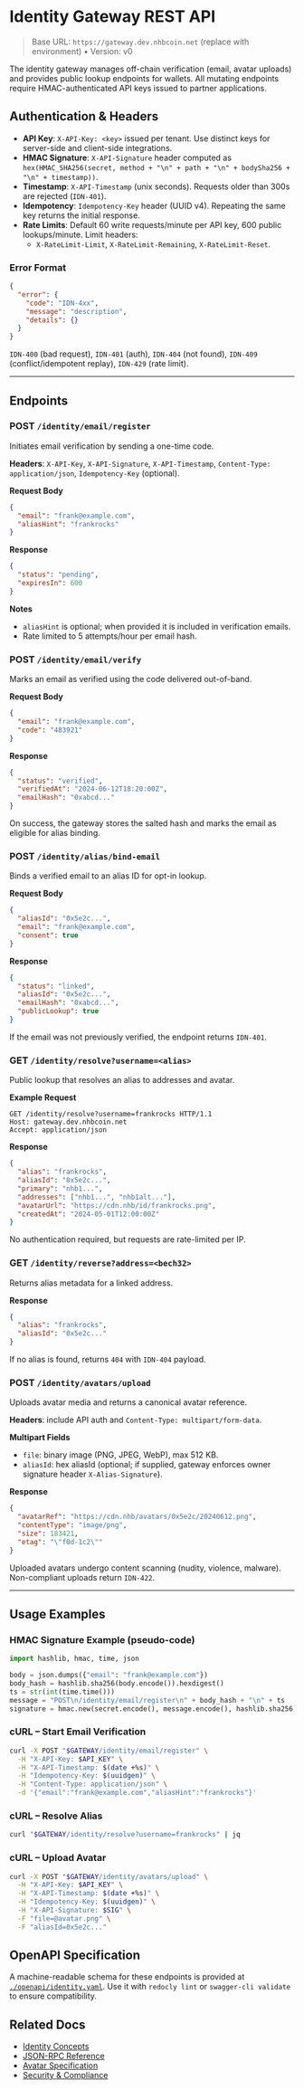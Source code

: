 # Identity Gateway REST API

> Base URL: `https://gateway.dev.nhbcoin.net` (replace with environment) • Version: v0

The identity gateway manages off-chain verification (email, avatar uploads) and provides public lookup endpoints for wallets. All
mutating endpoints require HMAC-authenticated API keys issued to partner applications.

## Authentication & Headers

* **API Key**: `X-API-Key: <key>` issued per tenant. Use distinct keys for server-side and client-side integrations.
* **HMAC Signature**: `X-API-Signature` header computed as `hex(HMAC_SHA256(secret, method + "\n" + path + "\n" + bodySha256 +
  "\n" + timestamp))`.
* **Timestamp**: `X-API-Timestamp` (unix seconds). Requests older than 300s are rejected (`IDN-401`).
* **Idempotency**: `Idempotency-Key` header (UUID v4). Repeating the same key returns the initial response.
* **Rate Limits**: Default 60 write requests/minute per API key, 600 public lookups/minute. Limit headers:
  * `X-RateLimit-Limit`, `X-RateLimit-Remaining`, `X-RateLimit-Reset`.

### Error Format

```json
{
  "error": {
    "code": "IDN-4xx",
    "message": "description",
    "details": {}
  }
}
```

`IDN-400` (bad request), `IDN-401` (auth), `IDN-404` (not found), `IDN-409` (conflict/idempotent replay), `IDN-429` (rate limit).

---

## Endpoints

### POST `/identity/email/register`

Initiates email verification by sending a one-time code.

**Headers**: `X-API-Key`, `X-API-Signature`, `X-API-Timestamp`, `Content-Type: application/json`, `Idempotency-Key` (optional).

**Request Body**

```json
{
  "email": "frank@example.com",
  "aliasHint": "frankrocks"
}
```

**Response**

```json
{
  "status": "pending",
  "expiresIn": 600
}
```

**Notes**

* `aliasHint` is optional; when provided it is included in verification emails.
* Rate limited to 5 attempts/hour per email hash.

### POST `/identity/email/verify`

Marks an email as verified using the code delivered out-of-band.

**Request Body**

```json
{
  "email": "frank@example.com",
  "code": "483921"
}
```

**Response**

```json
{
  "status": "verified",
  "verifiedAt": "2024-06-12T18:20:00Z",
  "emailHash": "0xabcd..."
}
```

On success, the gateway stores the salted hash and marks the email as eligible for alias binding.

### POST `/identity/alias/bind-email`

Binds a verified email to an alias ID for opt-in lookup.

**Request Body**

```json
{
  "aliasId": "0x5e2c...",
  "email": "frank@example.com",
  "consent": true
}
```

**Response**

```json
{
  "status": "linked",
  "aliasId": "0x5e2c...",
  "emailHash": "0xabcd...",
  "publicLookup": true
}
```

If the email was not previously verified, the endpoint returns `IDN-401`.

### GET `/identity/resolve?username=<alias>`

Public lookup that resolves an alias to addresses and avatar.

**Example Request**

```http
GET /identity/resolve?username=frankrocks HTTP/1.1
Host: gateway.dev.nhbcoin.net
Accept: application/json
```

**Response**

```json
{
  "alias": "frankrocks",
  "aliasId": "0x5e2c...",
  "primary": "nhb1...",
  "addresses": ["nhb1...", "nhb1alt..."],
  "avatarUrl": "https://cdn.nhb/id/frankrocks.png",
  "createdAt": "2024-05-01T12:00:00Z"
}
```

No authentication required, but requests are rate-limited per IP.

### GET `/identity/reverse?address=<bech32>`

Returns alias metadata for a linked address.

**Response**

```json
{
  "alias": "frankrocks",
  "aliasId": "0x5e2c..."
}
```

If no alias is found, returns `404` with `IDN-404` payload.

### POST `/identity/avatars/upload`

Uploads avatar media and returns a canonical avatar reference.

**Headers**: include API auth and `Content-Type: multipart/form-data`.

**Multipart Fields**

* `file`: binary image (PNG, JPEG, WebP), max 512 KB.
* `aliasId`: hex aliasId (optional; if supplied, gateway enforces owner signature header `X-Alias-Signature`).

**Response**

```json
{
  "avatarRef": "https://cdn.nhb/avatars/0x5e2c/20240612.png",
  "contentType": "image/png",
  "size": 183421,
  "etag": "\"f0d-1c2\""
}
```

Uploaded avatars undergo content scanning (nudity, violence, malware). Non-compliant uploads return `IDN-422`.

---

## Usage Examples

### HMAC Signature Example (pseudo-code)

```python
import hashlib, hmac, time, json

body = json.dumps({"email": "frank@example.com"})
body_hash = hashlib.sha256(body.encode()).hexdigest()
ts = str(int(time.time()))
message = "POST\n/identity/email/register\n" + body_hash + "\n" + ts
signature = hmac.new(secret.encode(), message.encode(), hashlib.sha256).hexdigest()
```

### cURL – Start Email Verification

```bash
curl -X POST "$GATEWAY/identity/email/register" \
  -H "X-API-Key: $API_KEY" \
  -H "X-API-Timestamp: $(date +%s)" \
  -H "Idempotency-Key: $(uuidgen)" \
  -H "Content-Type: application/json" \
  -d '{"email":"frank@example.com","aliasHint":"frankrocks"}'
```

### cURL – Resolve Alias

```bash
curl "$GATEWAY/identity/resolve?username=frankrocks" | jq
```

### cURL – Upload Avatar

```bash
curl -X POST "$GATEWAY/identity/avatars/upload" \
  -H "X-API-Key: $API_KEY" \
  -H "X-API-Timestamp: $(date +%s)" \
  -H "Idempotency-Key: $(uuidgen)" \
  -H "X-API-Signature: $SIG" \
  -F "file=@avatar.png" \
  -F "aliasId=0x5e2c..."
```

## OpenAPI Specification

A machine-readable schema for these endpoints is provided at [`./openapi/identity.yaml`](./openapi/identity.yaml). Use it with
`redocly lint` or `swagger-cli validate` to ensure compatibility.

## Related Docs

* [Identity Concepts](./identity.md)
* [JSON-RPC Reference](./identity-api.md)
* [Avatar Specification](./avatars.md)
* [Security & Compliance](./identity-security-compliance.md)
